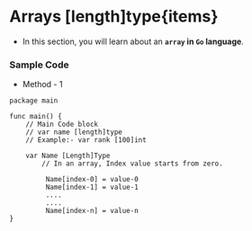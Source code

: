 # Arrays [length]type{items}

- In this section, you will learn about an __`array` in `Go` language__.

### Sample Code

- Method - 1
```
package main

func main() {
	// Main Code block
	// var name [length]type
	// Example:- var rank [100]int

	var Name [Length]Type
        // In an array, Index value starts from zero.
        
         Name[index-0] = value-0
         Name[index-1] = value-1
         ....
         ....
         Name[index-n] = value-n         
}
```

